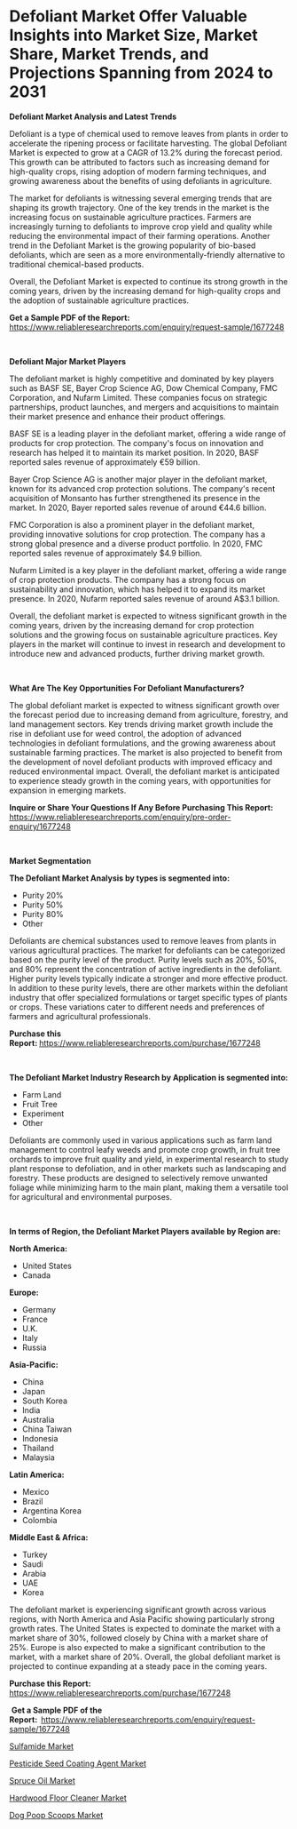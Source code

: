 <p><h1>Defoliant Market Offer Valuable Insights into Market Size, Market Share, Market Trends, and Projections Spanning from 2024 to 2031</h1></p><p><strong>Defoliant Market Analysis and Latest Trends</strong></p>
<p><p>Defoliant is a type of chemical used to remove leaves from plants in order to accelerate the ripening process or facilitate harvesting. The global Defoliant Market is expected to grow at a CAGR of 13.2% during the forecast period. This growth can be attributed to factors such as increasing demand for high-quality crops, rising adoption of modern farming techniques, and growing awareness about the benefits of using defoliants in agriculture.</p><p>The market for defoliants is witnessing several emerging trends that are shaping its growth trajectory. One of the key trends in the market is the increasing focus on sustainable agriculture practices. Farmers are increasingly turning to defoliants to improve crop yield and quality while reducing the environmental impact of their farming operations. Another trend in the Defoliant Market is the growing popularity of bio-based defoliants, which are seen as a more environmentally-friendly alternative to traditional chemical-based products.</p><p>Overall, the Defoliant Market is expected to continue its strong growth in the coming years, driven by the increasing demand for high-quality crops and the adoption of sustainable agriculture practices.</p></p>
<p><strong>Get a Sample PDF of the Report:&nbsp;</strong> <a href="https://www.reliableresearchreports.com/enquiry/request-sample/1677248">https://www.reliableresearchreports.com/enquiry/request-sample/1677248</a></p>
<p>&nbsp;</p>
<p><strong>Defoliant Major Market Players</strong></p>
<p><p>The defoliant market is highly competitive and dominated by key players such as BASF SE, Bayer Crop Science AG, Dow Chemical Company, FMC Corporation, and Nufarm Limited. These companies focus on strategic partnerships, product launches, and mergers and acquisitions to maintain their market presence and enhance their product offerings.</p><p>BASF SE is a leading player in the defoliant market, offering a wide range of products for crop protection. The company's focus on innovation and research has helped it to maintain its market position. In 2020, BASF reported sales revenue of approximately €59 billion.</p><p>Bayer Crop Science AG is another major player in the defoliant market, known for its advanced crop protection solutions. The company's recent acquisition of Monsanto has further strengthened its presence in the market. In 2020, Bayer reported sales revenue of around €44.6 billion.</p><p>FMC Corporation is also a prominent player in the defoliant market, providing innovative solutions for crop protection. The company has a strong global presence and a diverse product portfolio. In 2020, FMC reported sales revenue of approximately $4.9 billion.</p><p>Nufarm Limited is a key player in the defoliant market, offering a wide range of crop protection products. The company has a strong focus on sustainability and innovation, which has helped it to expand its market presence. In 2020, Nufarm reported sales revenue of around A$3.1 billion.</p><p>Overall, the defoliant market is expected to witness significant growth in the coming years, driven by the increasing demand for crop protection solutions and the growing focus on sustainable agriculture practices. Key players in the market will continue to invest in research and development to introduce new and advanced products, further driving market growth.</p></p>
<p>&nbsp;</p>
<p><strong>What Are The Key Opportunities For Defoliant Manufacturers?</strong></p>
<p><p>The global defoliant market is expected to witness significant growth over the forecast period due to increasing demand from agriculture, forestry, and land management sectors. Key trends driving market growth include the rise in defoliant use for weed control, the adoption of advanced technologies in defoliant formulations, and the growing awareness about sustainable farming practices. The market is also projected to benefit from the development of novel defoliant products with improved efficacy and reduced environmental impact. Overall, the defoliant market is anticipated to experience steady growth in the coming years, with opportunities for expansion in emerging markets.</p></p>
<p><strong>Inquire or Share Your Questions If Any Before Purchasing This Report:</strong> <a href="https://www.reliableresearchreports.com/enquiry/pre-order-enquiry/1677248">https://www.reliableresearchreports.com/enquiry/pre-order-enquiry/1677248</a></p>
<p>&nbsp;</p>
<p><strong>Market Segmentation</strong></p>
<p><strong>The Defoliant Market Analysis by types is segmented into:</strong></p>
<p><ul><li>Purity 20%</li><li>Purity 50%</li><li>Purity 80%</li><li>Other</li></ul></p>
<p><p>Defoliants are chemical substances used to remove leaves from plants in various agricultural practices. The market for defoliants can be categorized based on the purity level of the product. Purity levels such as 20%, 50%, and 80% represent the concentration of active ingredients in the defoliant. Higher purity levels typically indicate a stronger and more effective product. In addition to these purity levels, there are other markets within the defoliant industry that offer specialized formulations or target specific types of plants or crops. These variations cater to different needs and preferences of farmers and agricultural professionals.</p></p>
<p><strong>Purchase this Report:&nbsp;</strong><a href="https://www.reliableresearchreports.com/purchase/1677248">https://www.reliableresearchreports.com/purchase/1677248</a></p>
<p>&nbsp;</p>
<p><strong>The Defoliant Market Industry Research by Application is segmented into:</strong></p>
<p><ul><li>Farm Land</li><li>Fruit Tree</li><li>Experiment</li><li>Other</li></ul></p>
<p><p>Defoliants are commonly used in various applications such as farm land management to control leafy weeds and promote crop growth, in fruit tree orchards to improve fruit quality and yield, in experimental research to study plant response to defoliation, and in other markets such as landscaping and forestry. These products are designed to selectively remove unwanted foliage while minimizing harm to the main plant, making them a versatile tool for agricultural and environmental purposes.</p></p>
<p>&nbsp;</p>
<p><strong>In terms of Region, the Defoliant Market Players available by Region are:</strong></p>
<p>
    <p> <strong> North America: </strong>
        <ul>
            <li>United States</li>
            <li>Canada</li>
        </ul>
        </p> 
    <p> <strong> Europe: </strong>
        <ul>
            <li>Germany</li>
            <li>France</li>
            <li>U.K.</li>
            <li>Italy</li>
            <li>Russia</li>
        </ul>
        </p> 
    <p> <strong> Asia-Pacific: </strong>
        <ul>
            <li>China</li>
            <li>Japan</li>
            <li>South Korea</li>
            <li>India</li>
            <li>Australia</li>
            <li>China Taiwan</li>
            <li>Indonesia</li>
            <li>Thailand</li>
            <li>Malaysia</li>
        </ul>
        </p> 
    <p> <strong> Latin America: </strong>
        <ul>
            <li>Mexico</li>
            <li>Brazil</li>
            <li>Argentina Korea</li>
            <li>Colombia</li>
        </ul>
        </p> 
    <p> <strong> Middle East & Africa: </strong>
        <ul>
            <li>Turkey</li>
            <li>Saudi</li>
            <li>Arabia</li>
            <li>UAE</li>
            <li>Korea</li>
        </ul>
    </p>
    </p>
<p><p>The defoliant market is experiencing significant growth across various regions, with North America and Asia Pacific showing particularly strong growth rates. The United States is expected to dominate the market with a market share of 30%, followed closely by China with a market share of 25%. Europe is also expected to make a significant contribution to the market, with a market share of 20%. Overall, the global defoliant market is projected to continue expanding at a steady pace in the coming years.</p></p>
<p><strong>Purchase this Report: </strong><a href="https://www.reliableresearchreports.com/purchase/1677248">https://www.reliableresearchreports.com/purchase/1677248</a></p>
<p>&nbsp;<strong>Get a Sample PDF of the Report:&nbsp;&nbsp;</strong><a href="https://www.reliableresearchreports.com/enquiry/request-sample/1677248">https://www.reliableresearchreports.com/enquiry/request-sample/1677248</a></p>
<p><strong></strong></p>
<p><p><a href="https://issuu.com/reportprime-2/docs/sulfamide-market-size-2030.pptx">Sulfamide Market</a></p><p><a href="https://view.publitas.com/reportprime-1/pesticide-seed-coating-agent-market-size-market-trends-and-growth-outlook-forecasted-for-period-from-2023-to-2030/">Pesticide Seed Coating Agent Market</a></p><p><a href="https://github.com/josesg55/Market-Research-Report-List-1/blob/main/spruce-oil-market.md">Spruce Oil Market</a></p><p><a href="https://github.com/mancsybtousav/Market-Research-Report-List-1/blob/main/hardwood-floor-cleaner-market.md">Hardwood Floor Cleaner Market</a></p><p><a href="https://issuu.com/reportprime-2/docs/dog-poop-scoops-market-size-2030.pptx">Dog Poop Scoops Market</a></p></p>